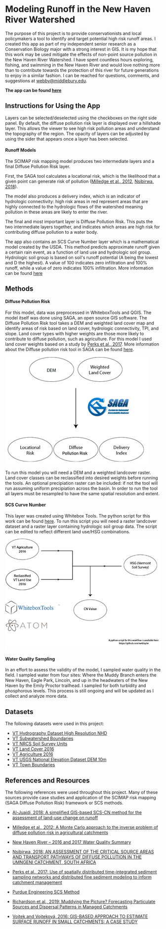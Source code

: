 

# Modeling Runoff in the New Haven River Watershed

The purpose of this project is to provide conservationists and local policymakers a tool to identify and target potential high risk runoff areas. I created this app as part of my independent senior research as a Conservation Biology major with a strong interest in GIS. It is my hope that this work may be used mitigate the effects of non-point source pollution in the New Haven River Watershed. I have spent countless hours exploring, fishing, and swimming in the New Haven River and would love nothing more than to contribute towards the protection of this river for future generations to enjoy in a similar fashion. I can be reached for questions, comments, and suggestions at webby@middlebury.edu.

__The app can be found [here](https://webby.users.earthengine.app/view/newhavenrunoff)__





## Instructions for Using the App


Layers can be selected/deselected using the checkboxes on the right side panel. By default, the diffuse pollution risk layer is displayed over a hillshade layer. This allows the viewer to see high risk pollution areas and understand the topography of the region. The opacity of layers can be adjusted by using the sider that appears once a layer has been selected. 

#### Runoff Models
The SCIMAP risk mapping model produces two intermediate layers and a final Diffuse Pollution Risk layer.

First, the SAGA tool calculates a locational risk, which is the likelihood that a given point can generate risk of pollution ([Milledge et al., 2012](https://www.sciencedirect.com/science/article/pii/S004896971200873X), [Nsibirwa, 2018](https://ukzn-dspace.ukzn.ac.za/handle/10413/17276)).

The model also produces a delivery index, which is an indicator of hydrologic connectivity: high risk areas in red represent areas that are highly connected to the hydrologic flows of the watershed meaning pollution in these areas are likely to enter the river.

The final and most important layer is Diffuse Pollution Risk. This puts the two intermediate layers together, and indicates which areas are high risk for contributing diffuse pollution to a water body.

The app also contains an SCS Curve Number layer which is a mathematical model created by the USDA. This method predicts approximate runoff given a certain rain event, as a function of land use and hydrologic soil group. Hydrologic soil group is based on soil's runoff potential (A being the lowest and D the highest). A value of 100 indicates zero infiltration and 100% runoff, while a value of zero indicates 100% infiltration. More information can be found [here](https://engineering.purdue.edu/mapserve/LTHIA7/documentation/scs.htm#:~:text=The%20SCS%20curve%20number%20method,find%20average%20annual%20runoff%20values.)

## Methods

#### Diffuse Pollution Risk

For this model, data was preprocessed in WhiteboxTools and QGIS. The model itself was done using SAGA, an open source GIS software. The Diffuse Pollution Risk tool takes a DEM and weighted land cover map and identify areas of risk based on land cover, hydrologic connectivity, TPI, and slope. Land cover types with higher weights are those more likely to contribute to diffuse pollution, such as agriculture. For this model I used land cover weights based on a study by [Perks et al., 2017](https://pubmed.ncbi.nlm.nih.gov/28185700/). More information about the Diffuse pollution risk tool in SAGA can be found [here](https://saga-gis.sourceforge.io/saga_tool_doc/8.1.1/sim_hydrology_4.html).

![Diffuse Workflow](diffuseWorkflow.png)

To run this model you will need a DEM and a weighted landcover raster. Land cover classes can be reclassified into desired weights before running the tools. An optional precipiation raster can be included: if not the tool will run assuming uniform precipiation across the basin. In order to run the tool all layers must be resampled to have the same spatial resolution and extent. 

#### SCS Curve Number

This layer was created using Whitebox Tools. The python script for this work can be found [here](https://github.com/webby34/newHavenRunoff). To run this script you will need a raster landcover dataset and a raster layer containing hydrologic soil group data. The script can be edited to reflect different land use/HSG combinations. 

![SCS Workflow](CNworkflow.png)


#### Water Quality Sampling
In an effort to assess the validity of the model, I sampled water quality in the field. I sampled water from four sites: Where the Muddy Branch enters the New Haven, Eagle Park, Lincoln, and up in the headwaters of the New Haven by the Emily Proctor trailhead. I sampled for both turbidity and phosphorous levels. This process is still ongoing and will be updated as I collect and analyze more data. 

## Datasets
The following datasets were used in this project:
- [VT Hydrography Dataset High Resolution NHD](https://geodata.vermont.gov/documents/VCGI::vt-hydrography-dataset-high-resolution-nhd/about)
- [VT Subwatershed Boundaries](https://geodata.vermont.gov/datasets/VCGI::vt-subwatershed-boundaries-huc12/explore?location=43.870450%2C-72.459750%2C8.41)
- [VT NRCS Soil Survey Units](https://geodata.vermont.gov/datasets/VCGI::vt-data-nrcs-soil-survey-units/explore?location=43.875000%2C-72.470000%2C8.41)
- [VT Land Cover 2016](https://geodata.vermont.gov/pages/land-cover)
- [VT Agriculture 2016](https://geodata.vermont.gov/pages/land-cover)
- [VT USGS National Elevation Dataset DEM 10m](https://geodata.vermont.gov/documents/3caf2e5280fe489bb62c3bc5234c4e3e/explore)
- [VT Town Boundaries](https://geodata.vermont.gov/datasets/VCGI::vt-data-town-boundaries-1/explore)



## References and Resources

The following references were used throughout this project. Many of these sources provide case studies and application of the SCIMAP risk mapping (SAGA Diffuse Pollution Risk) framework or SCS methods.

- [Al-Juaidi, 2018: A simplified GIS-based SCS-CN method for the assessment of land-use change on runoff](https://www.researchgate.net/publication/325571714_A_simplified_GIS-based_SCS-CN_method_for_the_assessment_of_land-use_change_on_runoff)

- [Milledge et al., 2012: A Monte Carlo approach to the inverse problem of diffuse pollution risk in agricultural catchments](https://www.sciencedirect.com/science/article/pii/S004896971200873X)

- [New Haven River – 2016 and 2017 Water Quality Summary](https://acrpc.org/wp-content/uploads/2021/03/2017-New-Haven-River.pdf)

- [Nsibirwa, 2018: AN ASSESSMENT OF THE CRITICAL SOURCE AREAS AND TRANSPORT PATHWAYS OF DIFFUSE POLLUTION IN THE UMNGENI CATCHMENT, SOUTH AFRICA](https://ukzn-dspace.ukzn.ac.za/handle/10413/17276)

- [Perks et al., 2017: Use of spatially distributed time-integrated sediment sampling networks and distributed fine sediment modeling to inform catchment management](https://pubmed.ncbi.nlm.nih.gov/28185700/)

- [Purdue Engineering SCS Method](https://engineering.purdue.edu/mapserve/LTHIA7/documentation/scs.htm#:~:text=The%20SCS%20curve%20number%20method,find%20average%20annual%20runoff%20values.)

 - [Richardson et al., 2019: Muddying the Picture? Forecasting Particulate Sources and Dispersal Patterns in Managed Catchments](https://www.frontiersin.org/articles/10.3389/feart.2019.00277/full)

- [Vojtek and Vojteková, 2016: GIS-BASED APPROACH TO ESTIMATE SURFACE RUNOFF IN SMALL CATCHMENTS: A CASE STUDY](https://sciendo.com/article/10.1515/quageo-2016-0030)


